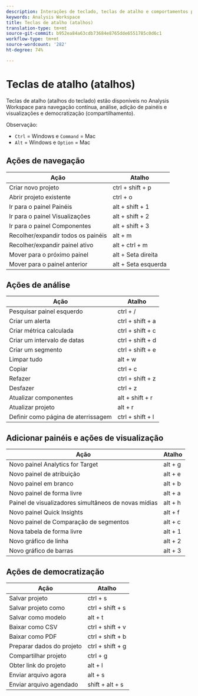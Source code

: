 ```yaml
---
description: Interações de teclado, teclas de atalho e comportamentos para apontar e clicar em comportamentos disponíveis no Analysis Workspace.
keywords: Analysis Workspace
title: Teclas de atalho (atalhos)
translation-type: tm+mt
source-git-commit: b952ea84a63cdb73684e8765dde6551785c0d6c1
workflow-type: tm+mt
source-wordcount: '282'
ht-degree: 74%

---
```



# Teclas de atalho (atalhos)

Teclas de atalho (atalhos do teclado) estão disponíveis no Analysis Workspace para navegação contínua, análise, adição de painéis e visualizações e democratização (compartilhamento).

Observação:
* `Ctrl` = Windows e `Command` = Mac
* `Alt` = Windows e `Option` = Mac

## Ações de navegação

| Ação | Atalho |
| --- | --- |
| Criar novo projeto | ctrl + shift + p |
| Abrir projeto existente | ctrl + o |
| Ir para o painel Painéis | alt + shift + 1 |
| Ir para o painel Visualizações | alt + shift + 2 |
| Ir para o painel Componentes | alt + shift + 3 |
| Recolher/expandir todos os painéis | alt + m |
| Recolher/expandir painel ativo | alt + ctrl + m |
| Mover para o próximo painel | alt + Seta direita |
| Mover para o painel anterior | alt + Seta esquerda |

## Ações de análise

| Ação | Atalho |
| --- | --- |
| Pesquisar painel esquerdo | ctrl + / |
| Criar um alerta | ctrl + shift + a |
| Criar métrica calculada | ctrl + shift + c |
| Criar um intervalo de datas | ctrl + shift + d |
| Criar um segmento | ctrl + shift + e |
| Limpar tudo | alt + w |
| Copiar | ctrl + c |
| Refazer | ctrl + shift + z |
| Desfazer | ctrl + z |
| Atualizar componentes | alt + shift + r |
| Atualizar projeto | alt + r |
| Definir como página de aterrissagem | ctrl + shift + l |

## Adicionar painéis e ações de visualização

| Ação | Atalho |
| ---|---|
| Novo painel Analytics for Target | alt + g |
| Novo painel de atribuição | alt + e |
| Novo painel em branco | alt + b |
| Novo painel de forma livre | alt + a |
| Painel de visualizadores simultâneos de novas mídias | alt + h |
| Novo painel Quick Insights | alt + f |
| Novo painel de Comparação de segmentos | alt + c |
| Nova tabela de forma livre | alt + 1 |
| Novo gráfico de linha | alt + 2 |
| Novo gráfico de barras | alt + 3 |

## Ações de democratização

| Ação | Atalho |
| --- | --- |
| Salvar projeto | ctrl + s |
| Salvar projeto como | ctrl + shift + s |
| Salvar como modelo | alt + t |
| Baixar como CSV | ctrl + shift + v |
| Baixar como PDF | ctrl + shift + b |
| Preparar dados do projeto | ctrl + shift + g |
| Compartilhar projeto | ctrl + g |
| Obter link do projeto | alt + l |
| Enviar arquivo agora | alt + s |
| Enviar arquivo agendado | shift + alt + s |
